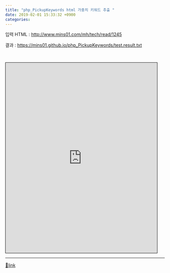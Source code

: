 ```yaml
---
title: "php_PickupKeywords html 가중치 키워드 추출 "
date: 2019-02-01 15:33:32 +0900
categories: 
---
```

  

입력 HTML : http://www.mins01.com/mh/tech/read/1245

  


결과 : https://mins01.github.io/php_PickupKeywords/test.result.txt

  


 

<iframe frameborder="1" height="600" src="http://www.mins01.com/web_work/php/php_PickupKeywords/html.PickupKeywords.php" style="border-width: 1px; border-style: solid; border-color: rgb(0, 0, 0);" width="95%"></iframe>  




  ***
[🔗link](http://www.mins01.com/mh/tech/read/1255)